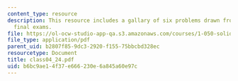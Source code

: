 ```yaml
---
content_type: resource
description: This resource includes a gallary of six problems drawn from past years?
  final exams.
file: https://ol-ocw-studio-app-qa.s3.amazonaws.com/courses/1-050-solid-mechanics-fall-2004/b6bc9ae14f37e666230e6a845a60e97c_class04_24.pdf
file_type: application/pdf
parent_uid: b2807f85-9dc3-2920-f155-75bbcbd328ec
resourcetype: Document
title: class04_24.pdf
uid: b6bc9ae1-4f37-e666-230e-6a845a60e97c
---
```

